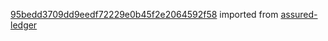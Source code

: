 [95bedd3709dd9eedf72229e0b45f2e2064592f58](https://github.com/insolar/assured-ledger/commit/95bedd3709dd9eedf72229e0b45f2e2064592f58) imported from [assured-ledger](https://github.com/insolar/assured-ledger)
